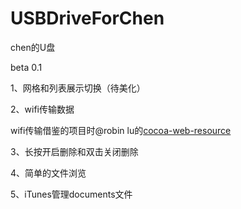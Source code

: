 USBDriveForChen
===============

chen的U盘

beta 0.1

1、网格和列表展示切换（待美化）

2、wifi传输数据

wifi传输借鉴的项目时@robin lu的[cocoa-web-resource](https://github.com/robin/cocoa-web-resource)

3、长按开启删除和双击关闭删除

4、简单的文件浏览

5、iTunes管理documents文件
